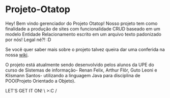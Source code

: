 # Projeto-Otatop
Hey! Bem vindo gerenciador do Projeto Otatop! Nosso projeto tem como finalidade a produção de sites com funcionalidade CRUD
baseado em um modelo Entidade Relacionamento escrito em um arquivo texto padonizado por nós! Legal né?! :D

Se você quer saber mais sobre o projeto talvez queira dar uma conferida na nossa [wiki](https://github.com/cb130felix/Projeto-Otatop/wiki).

O projeto está atualmente sendo desenvolvido pelos alunos da UPE do curso de Sistemas de informação- Renan Felix, Arthur Flôr, Guto Leoni e Klismann Santos- utilizando a linguagem Java para disciplina de POO(Projeto Orientado a Objeto).

LET'S GET IT ON! \ >:C /
